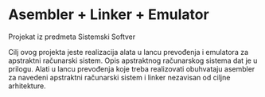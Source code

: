 # Asembler + Linker + Emulator

Projekat iz predmeta Sistemski Softver

Cilj ovog projekta jeste realizacija alata u lancu prevođenja i emulatora za apstraktni
računarski sistem. Opis apstraktnog računarskog sistema dat je u prilogu. Alati u lancu
prevođenja koje treba realizovati obuhvataju asembler za navedeni apstraktni računarski sistem
i linker nezavisan od ciljne arhitekture.
